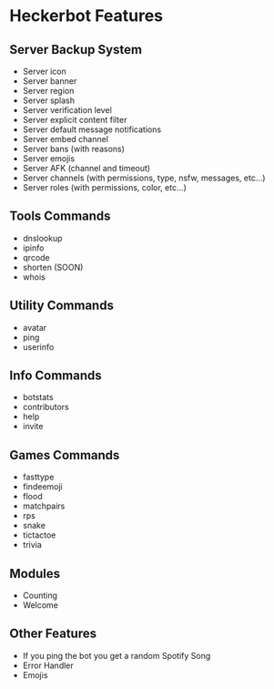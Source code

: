 # Heckerbot Features

## Server Backup System
- Server icon
- Server banner
- Server region
- Server splash
- Server verification level
- Server explicit content filter
- Server default message notifications
- Server embed channel
- Server bans (with reasons)
- Server emojis
- Server AFK (channel and timeout)
- Server channels (with permissions, type, nsfw, messages, etc...)
- Server roles (with permissions, color, etc...)

## Tools Commands
- dnslookup
- ipinfo
- qrcode
- shorten (SOON)
- whois

## Utility Commands
- avatar
- ping
- userinfo

## Info Commands
- botstats
- contributors
- help
- invite

## Games Commands
- fasttype
- findeemoji
- flood
- matchpairs
- rps
- snake
- tictactoe
- trivia

## Modules
- Counting
- Welcome

## Other Features
- If you ping the bot you get a random Spotify Song
- Error Handler
- Emojis